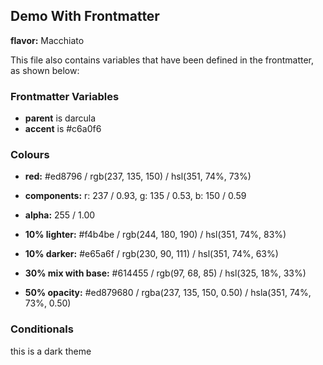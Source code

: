 ## Demo With Frontmatter

**flavor:** Macchiato

This file also contains variables that have been defined in the frontmatter, as shown below:

### Frontmatter Variables

- **parent** is darcula
- **accent** is #c6a0f6

### Colours

- **red:**                #ed8796 / rgb(237, 135, 150) / hsl(351, 74%, 73%)
- **components:**         r: 237 / 0.93, g: 135 / 0.53, b: 150 / 0.59
- **alpha:**              255 / 1.00
- **10% lighter:**        #f4b4be / rgb(244, 180, 190) / hsl(351, 74%, 83%)
- **10% darker:**         #e65a6f / rgb(230, 90, 111) / hsl(351, 74%, 63%)

- **30% mix with base:**  #614455 / rgb(97, 68, 85) / hsl(325, 18%, 33%)

- **50% opacity:**        #ed879680 / rgba(237, 135, 150, 0.50) / hsla(351, 74%, 73%, 0.50)

### Conditionals

this is a dark theme
